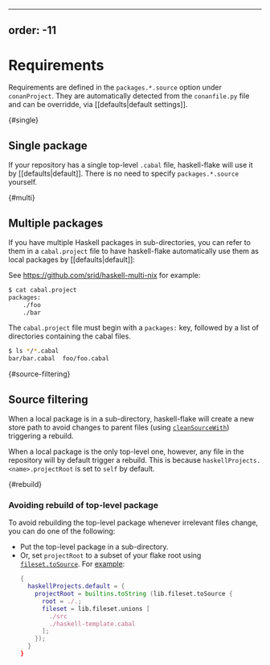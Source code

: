 ______________________________________________________________________

## order: -11

# Requirements

Requirements are defined in the `packages.*.source` option under `conanProject`. They are automatically detected from the `conanfile.py` file and can be overridde, via \[\[defaults|default settings\]\].

{#single}

## Single package

If your repository has a single top-level `.cabal` file, haskell-flake will use it by \[\[defaults|default\]\]. There is no need to specify `packages.*.source` yourself.

{#multi}

## Multiple packages

If you have multiple Haskell packages in sub-directories, you can refer to them in a `cabal.project` file to have haskell-flake automatically use them as local packages by \[\[defaults|default\]\]:

See https://github.com/srid/haskell-multi-nix for example:

```sh
$ cat cabal.project
packages:
    ./foo
    ./bar
```

The `cabal.project` file must begin with a `packages:` key, followed by a list of directories containing the cabal files.

```sh
$ ls */*.cabal
bar/bar.cabal  foo/foo.cabal
```

{#source-filtering}

## Source filtering

When a local package is in a sub-directory, haskell-flake will create a new store path to avoid changes to parent files (using [`cleanSourceWith`]) triggering a rebuild.

When a local package is the only top-level one, however, any file in the repository will by default trigger a rebuild. This is because `haskellProjects.<name>.projectRoot` is set to `self` by default.

{#rebuild}

### Avoiding rebuild of top-level package

To avoid rebuilding the top-level package whenever irrelevant files change, you can do one of the following:

- Put the top-level package in a sub-directory.
- Or, set `projectRoot` to a subset of your flake root using [`fileset.toSource`](https://nixos.org/manual/nixpkgs/stable/#function-library-example-lib.fileset.toSource). For [example](https://github.com/srid/haskell-template/blob/033913a6fe418ea0c25ec2c2604ab4030563ba2e/flake.nix#L28-L34):
  ```nix
  {
    haskellProjects.default = {
      projectRoot = builtins.toString (lib.fileset.toSource {
        root = ./.;
        fileset = lib.fileset.unions [
          ./src
          ./haskell-template.cabal
        ];
      });
    }
  }
  ```

[`cleansourcewith`]: https://github.com/srid/haskell-flake/blob/67db46409b4c2e92abf27ddde7c75ae310d4068c/nix/build-haskell-package.nix#L15-L24
